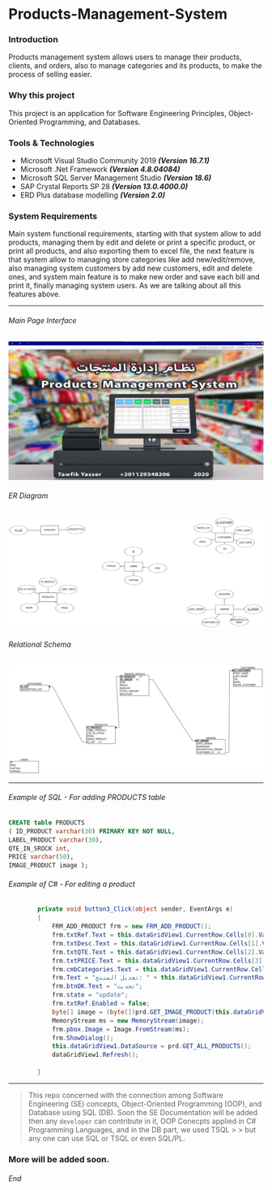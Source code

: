 # Products-Management-System

### Introduction

Products management system allows users to manage their products, clients, and orders, also to manage categories and its products, to make the process of selling easier.

### Why this project

This project is an application for Software Engineering Principles, Object-Oriented Programming, and Databases.

### Tools & Technologies

+ Microsoft Visual Studio Community 2019                     **_(Version 16.7.1)_**
+ Microsoft .Net Framework                                   **_(Version 4.8.04084)_**
+ Microsoft SQL Server Management Studio                     **_(Version 18.6)_**
+ SAP Crystal Reports SP 28                                  **_(Version 13.0.4000.0)_**
+ ERD Plus database modelling                                **_(Version 2.0)_**

### System Requirements

Main system functional requirements, starting with that system allow to add products, managing them by edit and delete or print a specific product, or print all products, and also exporting them to excel file, the next feature is that system allow to managing store categories like add new/edit/remove, also managing system customers by add new customers, edit and delete ones, and system main feature is to make new order and save each bill and print it, finally managing system users. As we are talking about all this features above.

---

###### Main Page Interface
![alt text](https://github.com/TawfikYasser/Products-Management-System/blob/master/PMS_Screenshots/Main_page_interface.png?raw=true "Main Page")
###### ER Diagram
![alt text](https://github.com/TawfikYasser/Products-Management-System/blob/master/ER_Diagramv2.png?raw=true "ER Diagram")
###### Relational Schema
![alt text](https://github.com/TawfikYasser/Products-Management-System/blob/master/Relational_Schemav2.png?raw=true "Relational Schema")

---

###### Example of SQL - For adding PRODUCTS table

``` sql
CREATE table PRODUCTS
( ID_PRODUCT varchar(30) PRIMARY KEY NOT NULL,
LABEL_PRODUCT varchar(30),
QTE_IN_SROCK int,
PRICE varchar(50),
IMAGE_PRODUCT image );
```

###### Example of C# - For editing a product

``` c#
        private void button3_Click(object sender, EventArgs e)
        {
            FRM_ADD_PRODUCT frm = new FRM_ADD_PRODUCT();
            frm.txtRef.Text = this.dataGridView1.CurrentRow.Cells[0].Value.ToString();
            frm.txtDesc.Text = this.dataGridView1.CurrentRow.Cells[1].Value.ToString();
            frm.txtQTE.Text = this.dataGridView1.CurrentRow.Cells[2].Value.ToString();
            frm.txtPRICE.Text = this.dataGridView1.CurrentRow.Cells[3].Value.ToString();
            frm.cmbCategories.Text = this.dataGridView1.CurrentRow.Cells[4].Value.ToString();
            frm.Text = "تعديل المنتج: " + this.dataGridView1.CurrentRow.Cells[1].Value.ToString();
            frm.btnOK.Text = "تحديث";
            frm.state = "update";
            frm.txtRef.Enabled = false;
            byte[] image = (byte[])prd.GET_IMAGE_PRODUCT(this.dataGridView1.CurrentRow.Cells[0].Value.ToString()).Rows[0][0];
            MemoryStream ms = new MemoryStream(image);
            frm.pbox.Image = Image.FromStream(ms);
            frm.ShowDialog();
            this.dataGridView1.DataSource = prd.GET_ALL_PRODUCTS();
            dataGridView1.Refresh();

        }
```

---


> This repo concerned with the connection among Software Engineering (SE) concepts, Object-Oriented Programming (OOP), and Database using SQL (DB).
> Soon the SE Documentation will be added then any `developer` can contribute in it, OOP Conecpts applied in C# Programming Languages, and in the DB part, we used TSQL > > but any one can use SQL or TSQL or even SQL/PL.
### More will be added soon.

###### End
